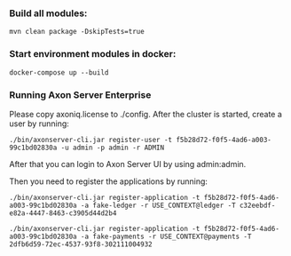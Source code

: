 ### Build all modules:

`mvn clean package -DskipTests=true`

### Start environment modules in docker:

`docker-compose up --build`

### Running Axon Server Enterprise

Please copy axoniq.license to ./config. After the cluster is started, create a user by running:

`./bin/axonserver-cli.jar register-user -t f5b28d72-f0f5-4ad6-a003-99c1bd02830a -u admin -p admin -r ADMIN`

After that you can login to Axon Server UI by using admin:admin.

Then you need to register the applications by running:

`./bin/axonserver-cli.jar register-application -t f5b28d72-f0f5-4ad6-a003-99c1bd02830a -a fake-ledger -r USE_CONTEXT@ledger -T c32eebdf-e82a-4447-8463-c3905d44d2b4`

`./bin/axonserver-cli.jar register-application -t f5b28d72-f0f5-4ad6-a003-99c1bd02830a -a fake-payments -r USE_CONTEXT@payments -T 2dfb6d59-72ec-4537-93f8-302111004932`
